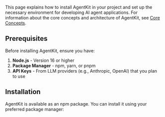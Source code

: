 This page explains how to install AgentKit in your project and set up the necessary environment for developing AI agent applications. For information about the core concepts and architecture of AgentKit, see [Core Concepts](#2).

## Prerequisites

Before installing AgentKit, ensure you have:

1. **Node.js** - Version 16 or higher
2. **Package Manager** - npm, yarn, or pnpm
3. **API Keys** - From LLM providers (e.g., Anthropic, OpenAI) that you plan to use

## Installation

AgentKit is available as an npm package. You can install it using your preferred package manager:

```bash